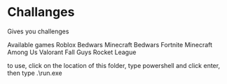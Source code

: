# Challanges
Gives you challenges



Available games
 Roblox Bedwars
 Minecraft Bedwars
 Fortnite
 Minecraft
 Among Us
 Valorant
 Fall Guys
 Rocket League

 to use, click on the location of this folder, type powershell and click enter, then type .\run.exe
